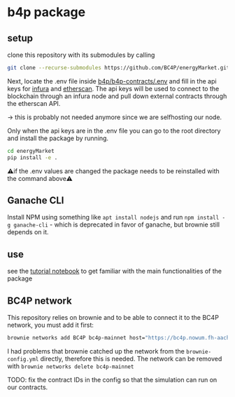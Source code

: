 # b4p package

## setup

clone this repository with its submodules by calling

```bash
git clone --recurse-submodules https://github.com/BC4P/energyMarket.git
```

Next, locate the .env file inside [b4p/b4p-contracts/.env](https://github.com/BC4P/b4p-contracts/blob/master/.env) and fill in the api keys for [infura](https://infura.io) and [etherscan](https://etherscan.io/). The api keys will be used to connect to the blockchain through an infura node and pull down external contracts through the etherscan API.

-> this is probably not needed anymore since we are selfhosting our node.

Only when the api keys are in the .env file you can go to the root directory and install the package by running.

```bash
cd energyMarket
pip install -e .
```

:warning:if the .env values are changed the package needs to be reinstalled with the command above:warning:

## Ganache CLI

Install NPM using something like `apt install nodejs` and run
`npm install -g ganache-cli` - which is deprecated in favor of ganache, but brownie still depends on it.

## use

see the [tutorial notebook](tutorial.ipynb) to get familiar with the main functionalities of the package

## BC4P network

This repository relies on brownie and to be able to connect it to the BC4P network, you must add it first:

```bash
brownie networks add BC4P bc4p-mainnet host="https://bc4p.nowum.fh-aachen.de/blockchain" chainid=123321 explorer="https://bc4p.nowum.fh-aachen.de/explorer/api"
```
I had problems that brownie catched up the network from the `brownie-config.yml` directly, therefore this is needed.
The network can be removed with `brownie networks delete bc4p-mainnet`

TODO: fix the contract IDs in the config so that the simulation can run on our contracts.
